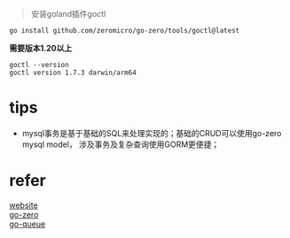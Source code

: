 >安装goland插件goctl

```
go install github.com/zeromicro/go-zero/tools/goctl@latest
```
**需要版本1.20以上**


```
goctl --version
goctl version 1.7.3 darwin/arm64
```

# tips

* mysql事务是基于基础的SQL来处理实现的；基础的CRUD可以使用go-zero mysql model， 涉及事务及复杂查询使用GORM更便捷；


# refer
[website](https://go-zero.dev/)  
[go-zero](https://github.com/zeromicro/go-zero)    
[go-queue](https://github.com/Donaldhan/go-queue)  
[]()  